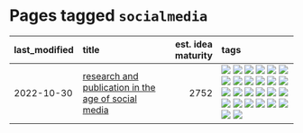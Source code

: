 # Pages tagged `socialmedia`

|last_modified|title|est. idea maturity|tags
|:---|:---|---:|:---|
|2022-10-30|[research and publication in the age of social media](../research-and-social.md)|2752|[![](https://img.shields.io/badge/tag-arxiv-7064e0)](../tags/arxiv.md) [![](https://img.shields.io/badge/tag-citation-6819c6)](../tags/citation.md) [![](https://img.shields.io/badge/tag-corrections-11772b)](../tags/corrections.md) [![](https://img.shields.io/badge/tag-credit-5fba1d)](../tags/credit.md) [![](https://img.shields.io/badge/tag-curation-587798)](../tags/curation.md) [![](https://img.shields.io/badge/tag-discoverability-2c91b4)](../tags/discoverability.md) [![](https://img.shields.io/badge/tag-discussion-e3be61)](../tags/discussion.md) [![](https://img.shields.io/badge/tag-feed-d2ea1b)](../tags/feed.md) [![](https://img.shields.io/badge/tag-git-dce8fa)](../tags/git.md) [![](https://img.shields.io/badge/tag-github-82f36e)](../tags/github.md) [![](https://img.shields.io/badge/tag-historyofscience-ac8815)](../tags/historyofscience.md) [![](https://img.shields.io/badge/tag-mastodon-161a53)](../tags/mastodon.md) [![](https://img.shields.io/badge/tag-openreview-b3194)](../tags/openreview.md) [![](https://img.shields.io/badge/tag-paperswithcode-34720)](../tags/paperswithcode.md) [![](https://img.shields.io/badge/tag-platform-db71cb)](../tags/platform.md) [![](https://img.shields.io/badge/tag-publication-1043a5)](../tags/publication.md) [![](https://img.shields.io/badge/tag-reproducibility-71e862)](../tags/reproducibility.md) [![](https://img.shields.io/badge/tag-research-ad342b)](../tags/research.md) [![](https://img.shields.io/badge/tag-retractions-a3a5e9)](../tags/retractions.md) [![](https://img.shields.io/badge/tag-search-a682e)](../tags/search.md) [![](https://img.shields.io/badge/tag-socialmedia-1661bc)](../tags/socialmedia.md) [![](https://img.shields.io/badge/tag-stackoverflow-296bb1)](../tags/stackoverflow.md) [![](https://img.shields.io/badge/tag-subscription-606780)](../tags/subscription.md) [![](https://img.shields.io/badge/tag-transparency-dad82b)](../tags/transparency.md) [![](https://img.shields.io/badge/tag-twitter-9a9fc4)](../tags/twitter.md) [![](https://img.shields.io/badge/tag-validation-82f6b0)](../tags/validation.md)|
